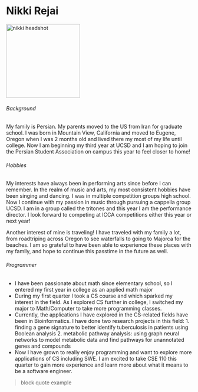 <!DOCTYPE html>
<!-- styling attempt
<span style="color:red"> *some emphasized markdown text*</span>
	<span style="color:blue">some *blue* text</span>
	<div style="background-color:rgba(0, 0, 0, 0.0470588); text-align:center; vertical-align: middle; padding:40px 0;">
	box
	</div>
<link href="style.css" rel="stylesheet"></link>  -->

<html>
<body>
	<h1> Nikki Rejai </h1>
	<!-- image -->
	<img src="pictures/DSC08971copy2.jpg" alt="nikki headshot" width=200px height=auto;> <!-- width="220" height="240"> -->
	<h6> Background </h6>
		<p> My family is Persian. My parents moved to the US from Iran for graduate school. I was born in Mountain View, California and moved to Eugene, Oregon when I was 2 months old and lived there my most of my life until college. Now I am beginning my third year at UCSD and I am hoping to join the Persian Student Association on campus this year to feel closer to home!
	<h6> Hobbies </h6>
		<p> My interests have always been in performing arts since before I can remember. In the realm of music and arts, my most consistent hobbies have been singing and dancing. I was in multiple competition groups high school. Now I continue with my passion in music through pursuing a cappella group UCSD. I am in a group called the tritones and this year I am the performance director. I look forward to competing at ICCA competitions either this year or next year! </p>
		<p> Another interest of mine is traveling! I have traveled with my family a lot, from roadtriping across Oregon to see waterfalls to going to Majorca for the beaches. I am so grateful to have been able to experience these places with my family, and hope to continue this passtime in the future as well. </p>
	<h6> Programmer </h6>
	<!-- unordered list -->
	<ul>
		<li> I have been passionate about math since elementary school, so I entered my first year in college as an applied math major </li>
  		<li> During my first quarter I took a CS course and which sparked my interest in the field. As I  explored CS further in college, I switched my major to Math/Computer to take more programming classes.</li>
		<li> Currently, the applications I have explored in the CS-related fields have been in Bioinformatics. I have done two research projects in this field:
			1. finding a gene signature to better identify tuberculosis in patients using Boolean analysis
			2. metabolic pathway analysis: using graph neural networks to model metabolic data and find pathways for unannotated genes and compounds
   		</li>  
  		<li> Now I have grown to really enjoy programming and want to explore more applications of CS including SWE. I am excited to take CSE 110 this quarter to gain more experience and learn more about what it means to be a software engineer.</li>
	</ul>
	<!-- block quote -->
	<blockquote>
        <p> block quote example</p>
    </blockquote>
</body>
</html>

